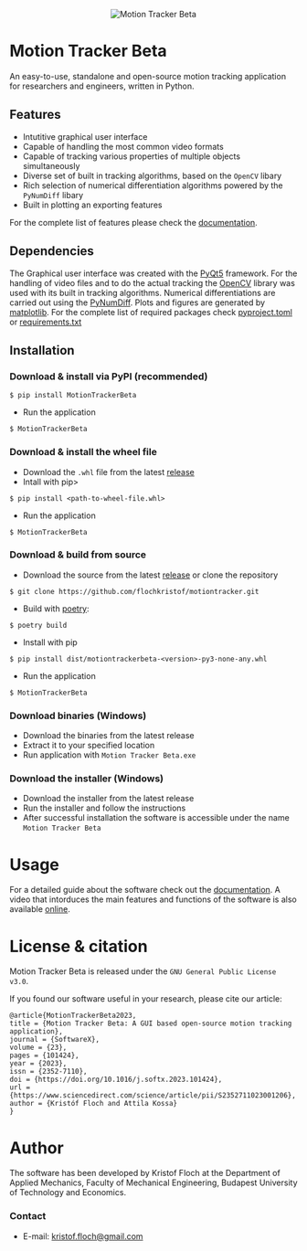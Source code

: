 <p align="center">
  <img src="https://user-images.githubusercontent.com/65981382/166214135-47ecd327-cba8-47c0-a034-9f6f14b777ce.png" alt="Motion Tracker Beta"/>
</p>

# Motion Tracker Beta
An easy-to-use, standalone and open-source motion tracking application for researchers and engineers, written in Python.

## Features
- Intutitive graphical user interface
- Capable of handling the most common video formats
- Capable of tracking various properties of multiple objects simultaneously
- Diverse set of built in tracking algorithms, based on the `OpenCV` libary
- Rich selection of numerical differentiation algorithms powered by the `PyNumDiff` libary
- Built in plotting an exporting features


For the complete list of features please check the [documentation](https://github.com/flochkristof/motiontracker/blob/main/docs/GUIDE.pdf).

## Dependencies
The Graphical user interface was created with the [PyQt5](https://www.riverbankcomputing.com/software/pyqt/) framework. For the handling of video files and to do the actual tracking the [OpenCV](https://opencv.org/) library was used with its built in tracking algorithms. Numerical differentiations are carried out using the [PyNumDiff](https://github.com/florisvb/PyNumDiff). Plots and figures are generated by [matplotlib](https://matplotlib.org/). For the complete list of required packages check [pyproject.toml](https://github.com/flochkristof/motiontracker/blob/main/pyproject.toml) or [requirements.txt](https://github.com/flochkristof/motiontracker/blob/main/requirements.txt)

## Installation
### Download & install via PyPI (recommended)
```
$ pip install MotionTrackerBeta
```
- Run the application
```
$ MotionTrackerBeta
```
### Download & install the wheel file
- Download the `.whl` file from the latest [release](https://github.com/flochkristof/motiontracker/releases)
- Intall with pip>
```
$ pip install <path-to-wheel-file.whl>
```
- Run the application
```
$ MotionTrackerBeta
```

### Download & build from source
- Download the source from the latest [release](https://github.com/flochkristof/motiontracker/releases) or clone the repository
```
$ git clone https://github.com/flochkristof/motiontracker.git
```
- Build with [poetry](https://python-poetry.org/):
```
$ poetry build
```
- Install with pip
```
$ pip install dist/motiontrackerbeta-<version>-py3-none-any.whl
```
- Run the application
```
$ MotionTrackerBeta
```

### Download binaries (Windows)
- Download the binaries from the latest release
- Extract it to your specified location
- Run application with `Motion Tracker Beta.exe`
### Download the installer (Windows)
- Download the installer from the latest release
- Run the installer and follow the instructions
- After successful installation the software is accessible under the name `Motion Tracker Beta`
###
# Usage
For a detailed guide about the software check out the [documentation](docs/DOCUMENTATION.pdf). A video that intorduces the main features and functions of the software is also available [online](https://www.youtube.com/watch?v=q3eWOA0FEmk).
# License & citation
Motion Tracker Beta is released under the `GNU General Public License v3.0`.

If you found our software useful in your research, please cite our article:
```
@article{MotionTrackerBeta2023,
title = {Motion Tracker Beta: A GUI based open-source motion tracking application},
journal = {SoftwareX},
volume = {23},
pages = {101424},
year = {2023},
issn = {2352-7110},
doi = {https://doi.org/10.1016/j.softx.2023.101424},
url = {https://www.sciencedirect.com/science/article/pii/S2352711023001206},
author = {Kristóf Floch and Attila Kossa}
}
```

# Author
The software has been developed by Kristof Floch at the Department of Applied Mechanics, Faculty of Mechanical Engineering, Budapest University of Technology and Economics.
### Contact
- E-mail: kristof.floch@gmail.com
